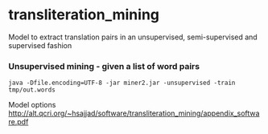 # transliteration_mining
Model to extract translation pairs in an unsupervised, semi-supervised and supervised fashion

### Unsupervised mining - given a list of word pairs
```
java -Dfile.encoding=UTF-8 -jar miner2.jar -unsupervised -train tmp/out.words
```

Model options
http://alt.qcri.org/~hsajjad/software/transliteration_mining/appendix_software.pdf
